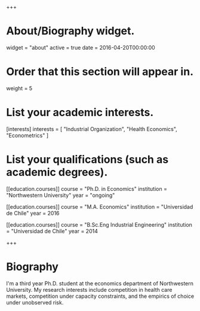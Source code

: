 +++
# About/Biography widget.
widget = "about"
active = true
date = 2016-04-20T00:00:00

# Order that this section will appear in.
weight = 5

# List your academic interests.
[interests]
  interests = [
  "Industrial Organization",
  "Health Economics",
  "Econometrics"
  ]

# List your qualifications (such as academic degrees).
[[education.courses]]
  course = "Ph.D. in Economics"
  institution = "Northwestern University"
  year = "ongoing"

[[education.courses]]
  course = "M.A. Economics"
  institution = "Universidad de Chile"
  year = 2016

[[education.courses]]
  course = "B.Sc.Eng Industrial Engineering"
  institution = "Universidad de Chile"
  year = 2014
 
+++

# Biography
I'm a third year Ph.D. student at the economics department of Northwestern University. My research interests include competition in health care markets, competition under capacity constraints, and the empirics of choice under unobserved risk.
